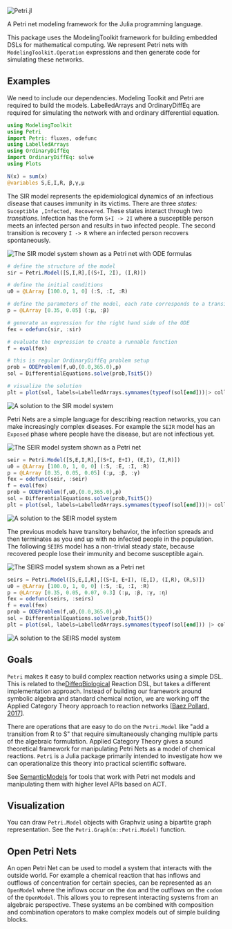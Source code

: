 ![Petri.jl](docs/src/assets/full-logo.png)

A Petri net modeling framework for the Julia programming language.

This package uses the ModelingToolkit framework for building embedded DSLs for mathematical computing. We represent Petri nets with `ModelingToolkit.Operation` expressions and then generate code for simulating these networks.

## Examples

We need to include our dependencies. Modeling Toolkit and Petri are required to build the models. LabelledArrays and OrdinaryDiffEq are required for simulating the network with and ordinary differential equation.

```julia
using ModelingToolkit
using Petri
import Petri: fluxes, odefunc
using LabelledArrays
using OrdinaryDiffEq
import OrdinaryDiffEq: solve
using Plots

N(x) = sum(x)
@variables S,E,I,R, β,γ,μ
```

The SIR model represents the epidemiological dynamics of an infectious disease that causes immunity in its victims. There are three *states:* `Suceptible ,Infected, Recovered`. These states interact through two *transitions*. Infection has the form `S+I -> 2I` where a susceptible person meets an infected person and results in two infected people. The second transition is recovery `I -> R` where an infected person recovers spontaneously.


![The SIR model system shown as a Petri net with ODE formulas](/docs/src/img/sir_petri+ode.png?raw=true "SIR Model")

```julia
# define the structure of the model
sir = Petri.Model([S,I,R],[(S+I, 2I), (I,R)])

# define the initial conditions
u0 = @LArray [100.0, 1, 0] (:S, :I, :R)

# define the parameters of the model, each rate corresponds to a transition
p = @LArray [0.35, 0.05] (:μ, :β)

# generate an expression for the right hand side of the ODE
fex = odefunc(sir, :sir)

# evaluate the expression to create a runnable function
f = eval(fex)

# this is regular OrdinaryDiffEq problem setup
prob = ODEProblem(f,u0,(0.0,365.0),p)
sol = DifferentialEquations.solve(prob,Tsit5())

# visualize the solution
plt = plot(sol, labels=LabelledArrays.symnames(typeof(sol[end]))|> collect)
```

![A solution to the SIR model system](/docs/src/img/sir_sol.png?raw=true "SIR Solution")


Petri Nets are a simple language for describing reaction networks, you can make increasingly complex diseases. For example the `SEIR` model has an `Exposed` phase where people have the disease, but are not infectious yet.

![The SEIR model system shown as a Petri net](/docs/src/img/seir.png?raw=true "SEIR Model")

```julia
seir = Petri.Model([S,E,I,R],[(S+I, E+I), (E,I), (I,R)])
u0 = @LArray [100.0, 1, 0, 0] (:S, :E, :I, :R)
p = @LArray [0.35, 0.05, 0.05] (:μ, :β, :γ)
fex = odefunc(seir, :seir)
f = eval(fex)
prob = ODEProblem(f,u0,(0.0,365.0),p)
sol = DifferentialEquations.solve(prob,Tsit5())
plt = plot(sol, labels=LabelledArrays.symnames(typeof(sol[end]))|> collect)
```

![A solution to the SEIR model system](/docs/src/img/seir_sol.png?raw=true "SEIR Solution")

The previous models have transitory behavior, the infection spreads and then terminates as you end up with no infected people in the population. The following `SEIRS` model has a non-trivial steady state, because recovered people lose their immunity and become susceptible again.

![The SEIRS model system shown as a Petri net](/docs/src/img/seirs.png?raw=true "SEIR Model")

```julia
seirs = Petri.Model([S,E,I,R],[(S+I, E+I), (E,I), (I,R), (R,S)])
u0 = @LArray [100.0, 1, 0, 0] (:S, :E, :I, :R)
p = @LArray [0.35, 0.05, 0.07, 0.3] (:μ, :β, :γ, :η)
fex = odefunc(seirs, :seirs)
f = eval(fex)
prob = ODEProblem(f,u0,(0.0,365.0),p)
sol = DifferentialEquations.solve(prob,Tsit5())
plt = plot(sol, labels=LabelledArrays.symnames(typeof(sol[end])) |> collect)
```

![A solution to the SEIRS model system](/docs/src/img/seirs_sol.png?raw=true "SEIRS Solution")

## Goals

`Petri` makes it easy to build complex reaction networks using a simple DSL. This is related to the[DiffeqBiological](https://github.com/JuliaDiffEq/DiffEqBiological.jl "DiffEqBiological") Reaction DSL, but takes a different implementation approach. Instead of building our framework around symbolic algebra and standard chemical notion, we are working off the Applied Category Theory approach to reaction networks [[Baez Pollard, 2017](http://math.ucr.edu/home/baez/RxNet.pdf "baezpollard2017")].

There are operations that are easy to do on the `Petri.Model` like "add a transition from R to S" that require simultaneously changing multiple parts of the algebraic formulation. Applied Category Theory gives a sound theoretical framework for manipulating Petri Nets as a model of chemical reactions. `Petri` is a Julia package primarily intended to investigate how we can operationalize this theory into practical scientific software.

See [SemanticModels](https://github.com/jpfairbanks/SemanticModels.jl) for tools that work with Petri net models and manipulating them with higher level APIs based on ACT.

## Visualization

You can draw `Petri.Model` objects with Graphviz using a bipartite graph representation. See the `Petri.Graph(m::Petri.Model)` function.

## Open Petri Nets

An open Petri Net can be used to model a system that interacts with the outside world. For example a chemical reaction that has inflows and outflows of concentration for certain species, can be represented as an `OpenModel` where the inflows occur on the `dom` and the outflows on the `codom` of the `OpenModel`. This allows you to represent interacting systems from an algebraic perspective. These systems an be combined with composition and combination operators to make complex models out of simple building blocks.
